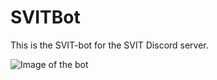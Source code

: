 # SVITBot
This is the SVIT-bot for the SVIT Discord server.

![Image of the bot](https://o11.dev/botten.PNG)
